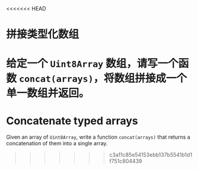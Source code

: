 
<<<<<<< HEAD
# 拼接类型化数组

给定一个 `Uint8Array` 数组，请写一个函数 `concat(arrays)`，将数组拼接成一个单一数组并返回。
=======
# Concatenate typed arrays

Given an array of `Uint8Array`, write a function `concat(arrays)` that returns a concatenation of them into a single array.
>>>>>>> c3a11c85e54153ebb137b5541b1d1f751c804439
